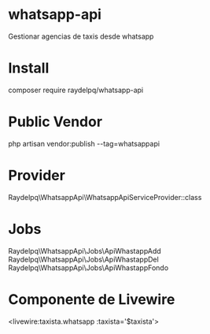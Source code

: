 # whatsapp-api
 Gestionar agencias de taxis desde whatsapp

# Install
 composer require raydelpq/whatsapp-api

# Public Vendor
 php artisan vendor:publish --tag=whatsappapi

# Provider
 Raydelpq\WhatsappApi\WhatsappApiServiceProvider::class

# Jobs
 Raydelpq\WhatsappApi\Jobs\ApiWhastappAdd
 Raydelpq\WhatsappApi\Jobs\ApiWhastappDel
 Raydelpq\WhatsappApi\Jobs\ApiWhastappFondo

# Componente de Livewire
 <livewire:taxista.whatsapp :taxista='$taxista'>